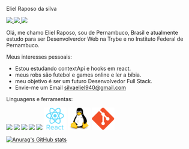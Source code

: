 Eliel Raposo da silva

<a href="https://www.linkedin.com/in/eliel-raposo-da-silva-906909223/">
<img src="https://user-images.githubusercontent.com/32067603/171483635-88d32672-2d64-4e78-bb85-d5704892b8f7.png" style="width: 60px"></img>
</a>
<a href="https://github.com/ElielSilva/ElielSilva.github.io">
<img src="https://user-images.githubusercontent.com/32067603/171478272-d0094b56-89cf-4176-9210-3e784dc30aaa.png" style="width: 60px" />
</a>
<a href="https://www.instagram.com/eliel_raposo/">
<img src="https://user-images.githubusercontent.com/32067603/171482563-fdf4a47d-34db-4c37-8dd4-3e51b9f52953.png" style="width: 60px"></img>
</a>

Olá, me chamo Eliel Raposo, sou de Pernambuco, Brasil e atualmente estudo para ser Desenvolverdor Web na Trybe e no Instituto Federal de Pernambuco.

Meus interesses pessoais:

- Estou estudando contextApi e hooks em react.
- meus robs são futebol e games online e ler a bíbia.
- meu objetivo é ser um futuro Desenvolvedor Full Stack.
- Envie-me um Email silvaeliel940@gmail.com


Linguagens e ferramentas:

<img src="https://user-images.githubusercontent.com/32067603/171475779-299bac3a-8175-4c25-8ec2-db777320915b.png" style="width: 60px"></img>
<img src="https://user-images.githubusercontent.com/32067603/171477747-cd934779-ce9b-4846-b1bd-707f64b02ba7.png" style="width: 60px"></img>
<img src="https://user-images.githubusercontent.com/32067603/171476961-4cf78bd7-599e-4027-9ab9-5b6f54ee8580.png" style="width: 60px"></img>
<img src="https://user-images.githubusercontent.com/32067603/171477663-40e69599-cac6-4ce5-a3a0-9e259a65746e.png" style="width: 60px"></img>
<img src="https://user-images.githubusercontent.com/32067603/171477701-ebc6065e-4fc9-4123-a1b6-d5ff0b948f75.png" style="width: 60px"></img>
<img src="https://raw.githubusercontent.com/devicons/devicon/master/icons/react/react-original-wordmark.svg" style="width: 60px"></img>
<img src="https://raw.githubusercontent.com/devicons/devicon/master/icons/linux/linux-original.svg" style="width: 60px"></img>
<img src="https://raw.githubusercontent.com/devicons/devicon/master/icons/git/git-original.svg" style="width: 60px"></img>
<img src="" style="width: 60px"></img>
<img src="" style="width: 60px"></img>
<img src="" style="width: 60px"></img>

[![Anurag's GitHub stats](https://github-readme-stats.vercel.app/api?username=ElielSilva&show_icons=true&theme=dark)](https://github.com/anuraghazra/github-readme-stats)



<!-- nao vai aparecer -> https://www.linkedin.com/in/eliel-raposo-da-silva-906909223/ -->
<!--
**ElielSilva/ElielSilva** is a ✨ _special_ ✨ repository because its `README.md` (this file) appears on your GitHub profile.

Here are some ideas to get you started:

- 🔭 I’m currently working on ...
- 🌱 I’m currently learning ...
- 👯 I’m looking to collaborate on ...
- 🤔 I’m looking for help with ...
- 💬 Ask me about ...
- 📫 How to reach me: ...
- 😄 Pronouns: ...
- ⚡ Fun fact: ...
-->
